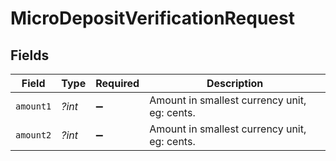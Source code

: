 # MicroDepositVerificationRequest


## Fields

| Field                                        | Type                                         | Required                                     | Description                                  |
| -------------------------------------------- | -------------------------------------------- | -------------------------------------------- | -------------------------------------------- |
| `amount1`                                    | *?int*                                       | :heavy_minus_sign:                           | Amount in smallest currency unit, eg: cents. |
| `amount2`                                    | *?int*                                       | :heavy_minus_sign:                           | Amount in smallest currency unit, eg: cents. |
